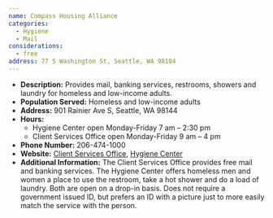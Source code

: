 ```yaml
---
name: Compass Housing Alliance
categories:
  - Hygiene
  - Mail
considerations:
  - free
address: 77 S Washington St, Seattle, WA 98104
---
```

- **Description:** Provides mail, banking services, restrooms, showers and laundry for homeless and low-income adults.
- **Population Served:** Homeless and low-income adults
- **Address:** 901 Rainier Ave S, Seattle, WA 98144
- **Hours:**
  - Hygiene Center open Monday-Friday 7 am – 2:30 pm
  - Client Services Office open Monday-Friday 9 am – 4 pm
- **Phone Number:** 206-474-1000
- **Website:** [Client Services Office](http://www.compasshousingalliance.org/what-we-do-top/day-services/client-services-office/), [Hygiene Center](http://www.compasshousingalliance.org/what-we-do-top/day-services/hygiene-center/)
- **Additional Information:** The Client Services Office provides free mail and banking services. The Hygiene Center offers homeless men and women a place to use the restroom, take a hot shower and do a load of laundry. Both are open on a drop-in basis. Does not require a government issued ID, but prefers an ID with a picture just to more easily match the service with the person.
